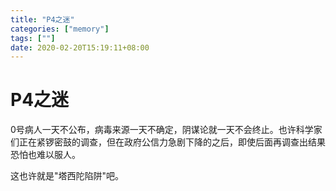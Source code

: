 ```yaml
---
title: "P4之迷"
categories: ["memory"]
tags: [""]
date: 2020-02-20T15:19:11+08:00
---
```


# P4之迷

0号病人一天不公布，病毒来源一天不确定，阴谋论就一天不会终止。也许科学家们正在紧锣密鼓的调查，但在政府公信力急剧下降的之后，即使后面再调查出结果恐怕也难以服人。

这也许就是"塔西陀陷阱"吧。